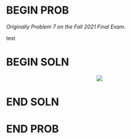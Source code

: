 # BEGIN PROB

_Originally Problem 7 on the Fall 2021 Final Exam._

test

# BEGIN SOLN 

<center><img src="../assets/images/fa21-final/k-means.png"></center>

# END SOLN

# END PROB